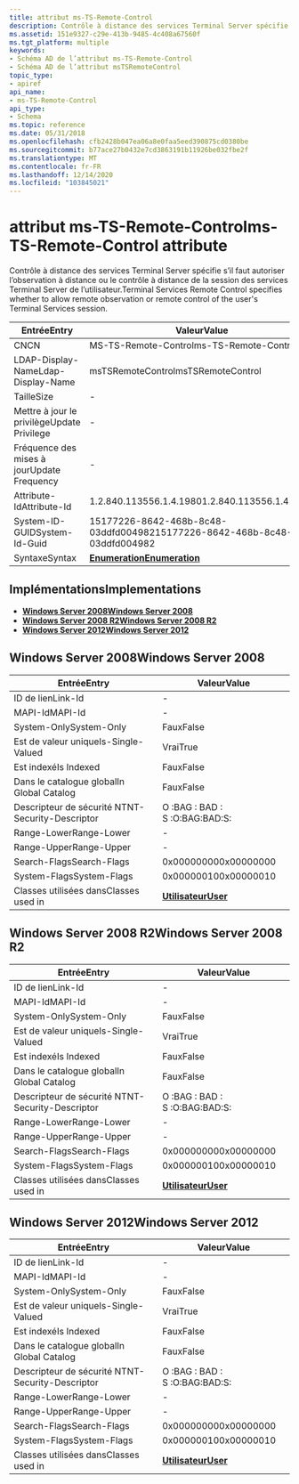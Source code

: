 ```yaml
---
title: attribut ms-TS-Remote-Control
description: Contrôle à distance des services Terminal Server spécifie s’il faut autoriser l’observation à distance ou le contrôle à distance de la session des services Terminal Server de l’utilisateur.
ms.assetid: 151e9327-c29e-413b-9485-4c408a67560f
ms.tgt_platform: multiple
keywords:
- Schéma AD de l’attribut ms-TS-Remote-Control
- Schéma AD de l’attribut msTSRemoteControl
topic_type:
- apiref
api_name:
- ms-TS-Remote-Control
api_type:
- Schema
ms.topic: reference
ms.date: 05/31/2018
ms.openlocfilehash: cfb2428b047ea06a8e0faa5eed390875cd0380be
ms.sourcegitcommit: b77ace27b0432e7cd3863191b11926be032fbe2f
ms.translationtype: MT
ms.contentlocale: fr-FR
ms.lasthandoff: 12/14/2020
ms.locfileid: "103845021"
---
```

# <a name="ms-ts-remote-control-attribute"></a><span data-ttu-id="1775a-105">attribut ms-TS-Remote-Control</span><span class="sxs-lookup"><span data-stu-id="1775a-105">ms-TS-Remote-Control attribute</span></span>

<span data-ttu-id="1775a-106">Contrôle à distance des services Terminal Server spécifie s’il faut autoriser l’observation à distance ou le contrôle à distance de la session des services Terminal Server de l’utilisateur.</span><span class="sxs-lookup"><span data-stu-id="1775a-106">Terminal Services Remote Control specifies whether to allow remote observation or remote control of the user's Terminal Services session.</span></span>



| <span data-ttu-id="1775a-107">Entrée</span><span class="sxs-lookup"><span data-stu-id="1775a-107">Entry</span></span> | <span data-ttu-id="1775a-108">Valeur</span><span class="sxs-lookup"><span data-stu-id="1775a-108">Value</span></span> |
|-------------------|--------------------------------------|
| <span data-ttu-id="1775a-109">CN</span><span class="sxs-lookup"><span data-stu-id="1775a-109">CN</span></span>                | <span data-ttu-id="1775a-110">MS-TS-Remote-Control</span><span class="sxs-lookup"><span data-stu-id="1775a-110">ms-TS-Remote-Control</span></span>                 |
| <span data-ttu-id="1775a-111">LDAP-Display-Name</span><span class="sxs-lookup"><span data-stu-id="1775a-111">Ldap-Display-Name</span></span> | <span data-ttu-id="1775a-112">msTSRemoteControl</span><span class="sxs-lookup"><span data-stu-id="1775a-112">msTSRemoteControl</span></span>                    |
| <span data-ttu-id="1775a-113">Taille</span><span class="sxs-lookup"><span data-stu-id="1775a-113">Size</span></span>              | \-                                   |
| <span data-ttu-id="1775a-114">Mettre à jour le privilège</span><span class="sxs-lookup"><span data-stu-id="1775a-114">Update Privilege</span></span>  | \-                                   |
| <span data-ttu-id="1775a-115">Fréquence des mises à jour</span><span class="sxs-lookup"><span data-stu-id="1775a-115">Update Frequency</span></span>  | \-                                   |
| <span data-ttu-id="1775a-116">Attribute-Id</span><span class="sxs-lookup"><span data-stu-id="1775a-116">Attribute-Id</span></span>      | <span data-ttu-id="1775a-117">1.2.840.113556.1.4.1980</span><span class="sxs-lookup"><span data-stu-id="1775a-117">1.2.840.113556.1.4.1980</span></span>              |
| <span data-ttu-id="1775a-118">System-ID-GUID</span><span class="sxs-lookup"><span data-stu-id="1775a-118">System-Id-Guid</span></span>    | <span data-ttu-id="1775a-119">15177226-8642-468b-8c48-03ddfd004982</span><span class="sxs-lookup"><span data-stu-id="1775a-119">15177226-8642-468b-8c48-03ddfd004982</span></span> |
| <span data-ttu-id="1775a-120">Syntaxe</span><span class="sxs-lookup"><span data-stu-id="1775a-120">Syntax</span></span>            | [<span data-ttu-id="1775a-121">**Enumeration**</span><span class="sxs-lookup"><span data-stu-id="1775a-121">**Enumeration**</span></span>](s-enumeration.md) |



## <a name="implementations"></a><span data-ttu-id="1775a-122">Implémentations</span><span class="sxs-lookup"><span data-stu-id="1775a-122">Implementations</span></span>

-   [<span data-ttu-id="1775a-123">**Windows Server 2008**</span><span class="sxs-lookup"><span data-stu-id="1775a-123">**Windows Server 2008**</span></span>](#windows-server-2008)
-   [<span data-ttu-id="1775a-124">**Windows Server 2008 R2**</span><span class="sxs-lookup"><span data-stu-id="1775a-124">**Windows Server 2008 R2**</span></span>](#windows-server-2008-r2)
-   [<span data-ttu-id="1775a-125">**Windows Server 2012**</span><span class="sxs-lookup"><span data-stu-id="1775a-125">**Windows Server 2012**</span></span>](#windows-server-2012)

## <a name="windows-server-2008"></a><span data-ttu-id="1775a-126">Windows Server 2008</span><span class="sxs-lookup"><span data-stu-id="1775a-126">Windows Server 2008</span></span>



| <span data-ttu-id="1775a-127">Entrée</span><span class="sxs-lookup"><span data-stu-id="1775a-127">Entry</span></span> | <span data-ttu-id="1775a-128">Valeur</span><span class="sxs-lookup"><span data-stu-id="1775a-128">Value</span></span> |
|------------------------|-----------------------------------|
| <span data-ttu-id="1775a-129">ID de lien</span><span class="sxs-lookup"><span data-stu-id="1775a-129">Link-Id</span></span>                | \-                                |
| <span data-ttu-id="1775a-130">MAPI-Id</span><span class="sxs-lookup"><span data-stu-id="1775a-130">MAPI-Id</span></span>                | \-                                |
| <span data-ttu-id="1775a-131">System-Only</span><span class="sxs-lookup"><span data-stu-id="1775a-131">System-Only</span></span>            | <span data-ttu-id="1775a-132">Faux</span><span class="sxs-lookup"><span data-stu-id="1775a-132">False</span></span>                             |
| <span data-ttu-id="1775a-133">Est de valeur unique</span><span class="sxs-lookup"><span data-stu-id="1775a-133">Is-Single-Valued</span></span>       | <span data-ttu-id="1775a-134">Vrai</span><span class="sxs-lookup"><span data-stu-id="1775a-134">True</span></span>                              |
| <span data-ttu-id="1775a-135">Est indexé</span><span class="sxs-lookup"><span data-stu-id="1775a-135">Is Indexed</span></span>             | <span data-ttu-id="1775a-136">Faux</span><span class="sxs-lookup"><span data-stu-id="1775a-136">False</span></span>                             |
| <span data-ttu-id="1775a-137">Dans le catalogue global</span><span class="sxs-lookup"><span data-stu-id="1775a-137">In Global Catalog</span></span>      | <span data-ttu-id="1775a-138">Faux</span><span class="sxs-lookup"><span data-stu-id="1775a-138">False</span></span>                             |
| <span data-ttu-id="1775a-139">Descripteur de sécurité NT</span><span class="sxs-lookup"><span data-stu-id="1775a-139">NT-Security-Descriptor</span></span> | <span data-ttu-id="1775a-140">O :BAG : BAD : S :</span><span class="sxs-lookup"><span data-stu-id="1775a-140">O:BAG:BAD:S:</span></span>                      |
| <span data-ttu-id="1775a-141">Range-Lower</span><span class="sxs-lookup"><span data-stu-id="1775a-141">Range-Lower</span></span>            | \-                                |
| <span data-ttu-id="1775a-142">Range-Upper</span><span class="sxs-lookup"><span data-stu-id="1775a-142">Range-Upper</span></span>            | \-                                |
| <span data-ttu-id="1775a-143">Search-Flags</span><span class="sxs-lookup"><span data-stu-id="1775a-143">Search-Flags</span></span>           | <span data-ttu-id="1775a-144">0x00000000</span><span class="sxs-lookup"><span data-stu-id="1775a-144">0x00000000</span></span>                        |
| <span data-ttu-id="1775a-145">System-Flags</span><span class="sxs-lookup"><span data-stu-id="1775a-145">System-Flags</span></span>           | <span data-ttu-id="1775a-146">0x00000010</span><span class="sxs-lookup"><span data-stu-id="1775a-146">0x00000010</span></span>                        |
| <span data-ttu-id="1775a-147">Classes utilisées dans</span><span class="sxs-lookup"><span data-stu-id="1775a-147">Classes used in</span></span>        | [<span data-ttu-id="1775a-148">**Utilisateur**</span><span class="sxs-lookup"><span data-stu-id="1775a-148">**User**</span></span>](c-user.md)<br/> |



## <a name="windows-server-2008-r2"></a><span data-ttu-id="1775a-149">Windows Server 2008 R2</span><span class="sxs-lookup"><span data-stu-id="1775a-149">Windows Server 2008 R2</span></span>



| <span data-ttu-id="1775a-150">Entrée</span><span class="sxs-lookup"><span data-stu-id="1775a-150">Entry</span></span> | <span data-ttu-id="1775a-151">Valeur</span><span class="sxs-lookup"><span data-stu-id="1775a-151">Value</span></span> |
|------------------------|-----------------------------------|
| <span data-ttu-id="1775a-152">ID de lien</span><span class="sxs-lookup"><span data-stu-id="1775a-152">Link-Id</span></span>                | \-                                |
| <span data-ttu-id="1775a-153">MAPI-Id</span><span class="sxs-lookup"><span data-stu-id="1775a-153">MAPI-Id</span></span>                | \-                                |
| <span data-ttu-id="1775a-154">System-Only</span><span class="sxs-lookup"><span data-stu-id="1775a-154">System-Only</span></span>            | <span data-ttu-id="1775a-155">Faux</span><span class="sxs-lookup"><span data-stu-id="1775a-155">False</span></span>                             |
| <span data-ttu-id="1775a-156">Est de valeur unique</span><span class="sxs-lookup"><span data-stu-id="1775a-156">Is-Single-Valued</span></span>       | <span data-ttu-id="1775a-157">Vrai</span><span class="sxs-lookup"><span data-stu-id="1775a-157">True</span></span>                              |
| <span data-ttu-id="1775a-158">Est indexé</span><span class="sxs-lookup"><span data-stu-id="1775a-158">Is Indexed</span></span>             | <span data-ttu-id="1775a-159">Faux</span><span class="sxs-lookup"><span data-stu-id="1775a-159">False</span></span>                             |
| <span data-ttu-id="1775a-160">Dans le catalogue global</span><span class="sxs-lookup"><span data-stu-id="1775a-160">In Global Catalog</span></span>      | <span data-ttu-id="1775a-161">Faux</span><span class="sxs-lookup"><span data-stu-id="1775a-161">False</span></span>                             |
| <span data-ttu-id="1775a-162">Descripteur de sécurité NT</span><span class="sxs-lookup"><span data-stu-id="1775a-162">NT-Security-Descriptor</span></span> | <span data-ttu-id="1775a-163">O :BAG : BAD : S :</span><span class="sxs-lookup"><span data-stu-id="1775a-163">O:BAG:BAD:S:</span></span>                      |
| <span data-ttu-id="1775a-164">Range-Lower</span><span class="sxs-lookup"><span data-stu-id="1775a-164">Range-Lower</span></span>            | \-                                |
| <span data-ttu-id="1775a-165">Range-Upper</span><span class="sxs-lookup"><span data-stu-id="1775a-165">Range-Upper</span></span>            | \-                                |
| <span data-ttu-id="1775a-166">Search-Flags</span><span class="sxs-lookup"><span data-stu-id="1775a-166">Search-Flags</span></span>           | <span data-ttu-id="1775a-167">0x00000000</span><span class="sxs-lookup"><span data-stu-id="1775a-167">0x00000000</span></span>                        |
| <span data-ttu-id="1775a-168">System-Flags</span><span class="sxs-lookup"><span data-stu-id="1775a-168">System-Flags</span></span>           | <span data-ttu-id="1775a-169">0x00000010</span><span class="sxs-lookup"><span data-stu-id="1775a-169">0x00000010</span></span>                        |
| <span data-ttu-id="1775a-170">Classes utilisées dans</span><span class="sxs-lookup"><span data-stu-id="1775a-170">Classes used in</span></span>        | [<span data-ttu-id="1775a-171">**Utilisateur**</span><span class="sxs-lookup"><span data-stu-id="1775a-171">**User**</span></span>](c-user.md)<br/> |



## <a name="windows-server-2012"></a><span data-ttu-id="1775a-172">Windows Server 2012</span><span class="sxs-lookup"><span data-stu-id="1775a-172">Windows Server 2012</span></span>



| <span data-ttu-id="1775a-173">Entrée</span><span class="sxs-lookup"><span data-stu-id="1775a-173">Entry</span></span> | <span data-ttu-id="1775a-174">Valeur</span><span class="sxs-lookup"><span data-stu-id="1775a-174">Value</span></span> |
|------------------------|-----------------------------------|
| <span data-ttu-id="1775a-175">ID de lien</span><span class="sxs-lookup"><span data-stu-id="1775a-175">Link-Id</span></span>                | \-                                |
| <span data-ttu-id="1775a-176">MAPI-Id</span><span class="sxs-lookup"><span data-stu-id="1775a-176">MAPI-Id</span></span>                | \-                                |
| <span data-ttu-id="1775a-177">System-Only</span><span class="sxs-lookup"><span data-stu-id="1775a-177">System-Only</span></span>            | <span data-ttu-id="1775a-178">Faux</span><span class="sxs-lookup"><span data-stu-id="1775a-178">False</span></span>                             |
| <span data-ttu-id="1775a-179">Est de valeur unique</span><span class="sxs-lookup"><span data-stu-id="1775a-179">Is-Single-Valued</span></span>       | <span data-ttu-id="1775a-180">Vrai</span><span class="sxs-lookup"><span data-stu-id="1775a-180">True</span></span>                              |
| <span data-ttu-id="1775a-181">Est indexé</span><span class="sxs-lookup"><span data-stu-id="1775a-181">Is Indexed</span></span>             | <span data-ttu-id="1775a-182">Faux</span><span class="sxs-lookup"><span data-stu-id="1775a-182">False</span></span>                             |
| <span data-ttu-id="1775a-183">Dans le catalogue global</span><span class="sxs-lookup"><span data-stu-id="1775a-183">In Global Catalog</span></span>      | <span data-ttu-id="1775a-184">Faux</span><span class="sxs-lookup"><span data-stu-id="1775a-184">False</span></span>                             |
| <span data-ttu-id="1775a-185">Descripteur de sécurité NT</span><span class="sxs-lookup"><span data-stu-id="1775a-185">NT-Security-Descriptor</span></span> | <span data-ttu-id="1775a-186">O :BAG : BAD : S :</span><span class="sxs-lookup"><span data-stu-id="1775a-186">O:BAG:BAD:S:</span></span>                      |
| <span data-ttu-id="1775a-187">Range-Lower</span><span class="sxs-lookup"><span data-stu-id="1775a-187">Range-Lower</span></span>            | \-                                |
| <span data-ttu-id="1775a-188">Range-Upper</span><span class="sxs-lookup"><span data-stu-id="1775a-188">Range-Upper</span></span>            | \-                                |
| <span data-ttu-id="1775a-189">Search-Flags</span><span class="sxs-lookup"><span data-stu-id="1775a-189">Search-Flags</span></span>           | <span data-ttu-id="1775a-190">0x00000000</span><span class="sxs-lookup"><span data-stu-id="1775a-190">0x00000000</span></span>                        |
| <span data-ttu-id="1775a-191">System-Flags</span><span class="sxs-lookup"><span data-stu-id="1775a-191">System-Flags</span></span>           | <span data-ttu-id="1775a-192">0x00000010</span><span class="sxs-lookup"><span data-stu-id="1775a-192">0x00000010</span></span>                        |
| <span data-ttu-id="1775a-193">Classes utilisées dans</span><span class="sxs-lookup"><span data-stu-id="1775a-193">Classes used in</span></span>        | [<span data-ttu-id="1775a-194">**Utilisateur**</span><span class="sxs-lookup"><span data-stu-id="1775a-194">**User**</span></span>](c-user.md)<br/> |



 

 





